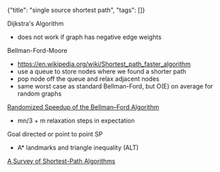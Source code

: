 {"title": "single source shortest path", "tags": []}

Dijkstra's Algorithm
* does not work if graph has negative edge weights

Bellman-Ford-Moore
* https://en.wikipedia.org/wiki/Shortest_path_faster_algorithm
* use a queue to store nodes where we found a shorter path
* pop node off the queue and relax adjacent nodes
* same worst case as standard Bellman-Ford, but O(E) on average for random graphs

[Randomized Speedup of the Bellman–Ford Algorithm](https://arxiv.org/pdf/1111.5414.pdf)
* mn/3 + m relaxation steps in expectation

Goal directed or point to point SP
* A* landmarks and triangle inequality (ALT)

[A Survey of Shortest-Path Algorithms](https://arxiv.org/abs/1705.02044)

